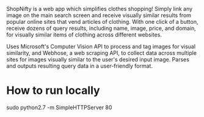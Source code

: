ShopNifty is a web app which simplifies clothes shopping! Simply link any image on the main search screen and receive visually similar results from popular online sites that vend articles of clothing. With one click of a button, receive dozens of query results, including name, image, price, and domain, for visually similar items of clothing across different websites.

Uses Microsoft's Computer Vision API to process and tag images for visual similarity, and Webhose, a web scraping API, to collect data across multiple sites for images visually similar to the user's desired input image. Parses and outputs resulting query data in a user-friendly format.

# How to run locally
sudo python2.7 -m SimpleHTTPServer 80